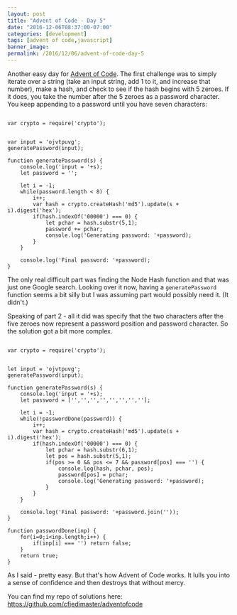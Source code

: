 ```yaml
---
layout: post
title: "Advent of Code - Day 5"
date: "2016-12-06T08:37:00-07:00"
categories: [development]
tags: [advent of code,javascript]
banner_image: 
permalink: /2016/12/06/advent-of-code-day-5
---
```


Another easy day for [Advent of Code](http://adventofcode.com/). The first challenge was to simply iterate over a string (take an input string, add 1 to it, and increase that number), make a hash, and check to see if the hash begins with 5 zeroes. If it does, you take the number after the 5 zeroes as a password character. You keep appending to a password until you have seven characters:

<pre><code class="language-javascript">
var crypto = require(&#x27;crypto&#x27;);


var input = &#x27;ojvtpuvg&#x27;;
generatePassword(input);

function generatePassword(s) {
    console.log(&#x27;input = &#x27;+s);
    let password = &#x27;&#x27;;

    let i = -1;
    while(password.length &lt; 8) {
        i++;
        var hash = crypto.createHash(&#x27;md5&#x27;).update(s + i).digest(&#x27;hex&#x27;);
        if(hash.indexOf(&#x27;00000&#x27;) === 0) {
            let pchar = hash.substr(5,1);
            password += pchar;
            console.log(&#x27;Generating password: &#x27;+password);
        }
    }

    console.log(&#x27;Final password: &#x27;+password);
}
</code></pre>

The only real difficult part was finding the Node Hash function and that was just one Google search. Looking over it now, having a <code>generatePassword</code> function seems a bit silly but I was assuming part would possibly need it. (It didn't.)

Speaking of part 2 - all it did was specify that the two characters after the five zeroes now represent a password position and password character. So the solution got a bit more complex.

<pre><code class="language-javascript">
var crypto = require(&#x27;crypto&#x27;);


let input = &#x27;ojvtpuvg&#x27;;
generatePassword(input);

function generatePassword(s) {
    console.log(&#x27;input = &#x27;+s);
    let password = [&#x27;&#x27;,&#x27;&#x27;,&#x27;&#x27;,&#x27;&#x27;,&#x27;&#x27;,&#x27;&#x27;,&#x27;&#x27;,&#x27;&#x27;];

    let i = -1;
    while(!passwordDone(password)) {
        i++;
        var hash = crypto.createHash(&#x27;md5&#x27;).update(s + i).digest(&#x27;hex&#x27;);
        if(hash.indexOf(&#x27;00000&#x27;) === 0) {
            let pchar = hash.substr(6,1);
            let pos = hash.substr(5,1);
            if(pos &gt;= 0 &amp;&amp; pos &lt;= 7 &amp;&amp; password[pos] === &#x27;&#x27;) {
                console.log(hash, pchar, pos);
                password[pos] = pchar;
                console.log(&#x27;Generating password: &#x27;+password);
            }
        }
    }

    console.log(&#x27;Final password: &#x27;+password.join(&#x27;&#x27;));
}

function passwordDone(inp) {
    for(i=0;i&lt;inp.length;i++) {
        if(inp[i] === &#x27;&#x27;) return false;
    }
    return true;
}
</code></pre>

As I said - pretty easy. But that's how Advent of Code works. It lulls you into a sense of confidence and then destroys that without mercy.

You can find my repo of solutions here: https://github.com/cfjedimaster/adventofcode